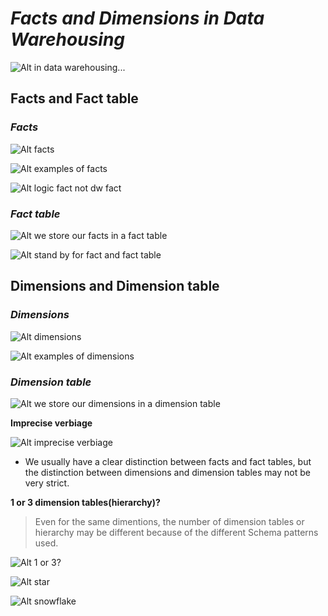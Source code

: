 # ***Facts and Dimensions in Data Warehousing***

![Alt in data warehousing...](pic/01.jpg)

## **Facts and Fact table**

### _Facts_

![Alt facts](pic/02.jpg)

![Alt examples of facts](pic/03.jpg)

![Alt logic fact not dw fact](pic/04.jpg)

### _Fact table_

![Alt we store our facts in a fact table](pic/05.jpg)

![Alt stand by for fact and fact table](pic/06.jpg)

## **Dimensions and Dimension table**

### _Dimensions_

![Alt dimensions](pic/07.jpg)

![Alt examples of dimensions](pic/08.jpg)

### _Dimension table_

![Alt we store our dimensions in a dimension table](pic/09.jpg)

**Imprecise verbiage**

![Alt imprecise verbiage](pic/10.jpg)

- We usually have a clear distinction between facts and fact tables, but the distinction between dimensions and dimension tables may not be very strict.

**1 or 3 dimension tables(hierarchy)?**

> Even for the same dimentions, the number of dimension tables or hierarchy may be different because of the different Schema patterns used.

![Alt 1 or 3?](pic/11.jpg)

![Alt star](pic/12.jpg)

![Alt snowflake](pic/13.jpg)
